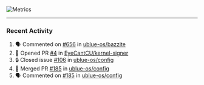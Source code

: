 ![Metrics](https://metrics.lecoq.io/KyleGospo?template=classic&base=header%2C%20activity%2C%20community%2C%20repositories%2C%20metadata&base.indepth=false&base.hireable=false&base.skip=false&config.timezone=America%2FLos_Angeles)

---
### Recent Activity
<!--START_SECTION:activity-->
1. 🗣 Commented on [#656](https://github.com/ublue-os/bazzite/pull/656#issuecomment-1884281129) in [ublue-os/bazzite](https://github.com/ublue-os/bazzite)
2. 💪 Opened PR [#4](https://github.com/EyeCantCU/kernel-signer/pull/4) in [EyeCantCU/kernel-signer](https://github.com/EyeCantCU/kernel-signer)
3. 🔒 Closed issue [#106](https://github.com/ublue-os/config/issues/106) in [ublue-os/config](https://github.com/ublue-os/config)
4. 🎉 Merged PR [#185](https://github.com/ublue-os/config/pull/185) in [ublue-os/config](https://github.com/ublue-os/config)
5. 🗣 Commented on [#185](https://github.com/ublue-os/config/pull/185#issuecomment-1883928256) in [ublue-os/config](https://github.com/ublue-os/config)
<!--END_SECTION:activity-->
